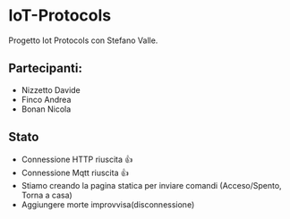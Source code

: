 # IoT-Protocols
Progetto Iot Protocols con Stefano Valle. 
## Partecipanti:
- Nizzetto Davide
- Finco Andrea
- Bonan Nicola
## Stato
 - Connessione HTTP riuscita :+1:
 - Connessione Mqtt riuscita :+1:
 - Stiamo creando la pagina statica per inviare comandi (Acceso/Spento, Torna a casa)
 - Aggiungere morte improvvisa(disconnessione)
